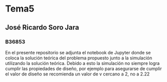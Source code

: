 # Tema5

## José Ricardo Soro Jara
### B36853


En el presente repositorio se adjunta el notebook de Jupyter donde se coloca la solución teórica del problema propuesto junto a la simulación utilizando la solución teórica. Debido a esto la simulación no siempre logra cumplir las propiedades de diseño, por ejemplo para asegurarse de cumplir el valor de diseño se recomienda un valor de v cercano a 2, no a 2.22
